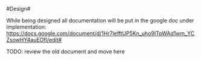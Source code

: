 #Design#

While being designed all documentation will be put in the google doc under implementation:
<https://docs.google.com/document/d/1Hr7lefftUP5Kn_uho9ITpWAd1wm_YCZsowHY4auEOfI/edit#>

TODO: review the old document and move here 

